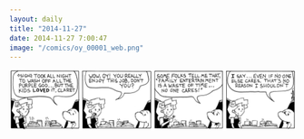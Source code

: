 ```yaml
---
layout: daily
title: "2014-11-27"
date: 2014-11-27 7:00:47
image: "/comics/oy_00001_web.png"
---
```

<picture>
<source srcset="/comics/oy_00001_web_m.png" media="(max-width: 480px)" />
<source srcset="/comics/oy_00001_web.png" media="(orientation: portrait)" />
<source srcset="/comics/oy_00001_web_w.png" />
<img src="/comics/oy_00001_web_w.png" alt="" />
</picture>
